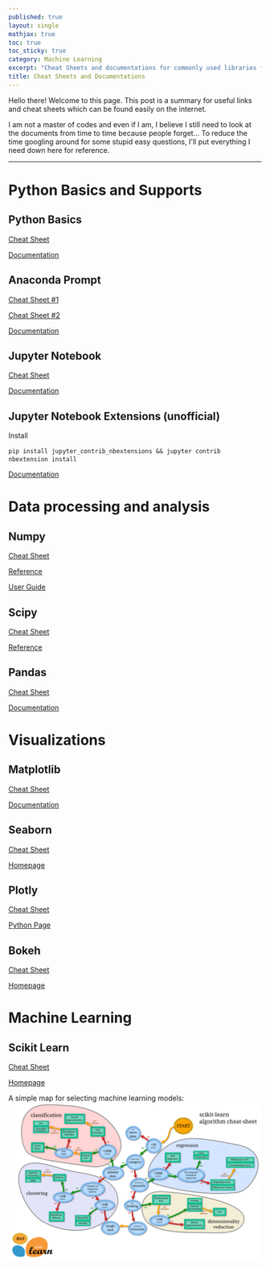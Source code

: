 ```yaml
---
published: true
layout: single
mathjax: true
toc: true
toc_sticky: true
category: Machine Learning
excerpt: "Cheat Sheets and documentations for commonly used libraries for data science projects"
title: Cheat Sheets and Documentations
---
```


Hello there! Welcome to this page. This post is a summary for useful links and cheat sheets which can be found easily on the internet.

I am not a master of codes and even if I am, I believe I still need to look at the documents from time to time because people forget... To reduce the time googling around for some stupid easy questions, I'll put everything I need down here for reference.

-------

# Python Basics and Supports

## Python Basics
[Cheat Sheet](/images/cheat_sheet/dataCamp/python_basics.pdf)

[Documentation](https://www.python.org/doc/)

## Anaconda Prompt
[Cheat Sheet #1](/images/cheat_sheet/conda-cheatsheet.pdf)

[Cheat Sheet #2](https://kapeli.com/cheat_sheets/Conda.docset/Contents/Resources/Documents/index)

[Documentation](https://conda.io/docs/)

## Jupyter Notebook
[Cheat Sheet](/images/cheat_sheet/dataCamp/Jupyter_Notebook.pdf)

[Documentation](https://jupyter-notebook.readthedocs.io/en/stable/)

## Jupyter Notebook Extensions (unofficial)

Install
```
pip install jupyter_contrib_nbextensions && jupyter contrib nbextension install
```
[Documentation](https://jupyter-contrib-nbextensions.readthedocs.io/en/latest/)


# Data processing and analysis

## Numpy
[Cheat Sheet](/images/cheat_sheet/dataCamp/NumPy_Basics.pdf)

[Reference](https://docs.scipy.org/doc/numpy/reference/)

[User Guide](https://docs.scipy.org/doc/numpy/user/)

## Scipy
[Cheat Sheet](/images/cheat_sheet/dataCamp/SciPy_Linear_Algebra.pdf)

[Reference](https://docs.scipy.org/doc/scipy/reference/)


## Pandas
[Cheat Sheet](/images/cheat_sheet/dataCamp/Pandas_Basics.pdf)

[Documentation](https://pandas.pydata.org/pandas-docs/stable/)

# Visualizations

## Matplotlib
[Cheat Sheet](/images/cheat_sheet/dataCamp/Matplotlib.pdf)

[Documentation](https://matplotlib.org/contents.html#)

## Seaborn
[Cheat Sheet](/images/cheat_sheet/dataCamp/Seaborn.pdf)

[Homepage](https://seaborn.pydata.org/)

## Plotly
[Cheat Sheet](/images/cheat_sheet/cheat_sheet_Plotly.pdf)

[Python Page](https://plot.ly/python/)


## Bokeh
[Cheat Sheet](/images/cheat_sheet/dataCamp/Bokeh.pdf)

[Homepage](https://bokeh.pydata.org/en/latest/)

# Machine Learning

## Scikit Learn
[Cheat Sheet](/images/cheat_sheet/dataCamp/Scikit_Learn.pdf)

[Homepage](https://scikit-learn.org/stable/documentation.html)

A simple map for selecting machine learning models:
![scikit_learn_map](/images/cheat_sheet/Scikit_learn_map.png)
